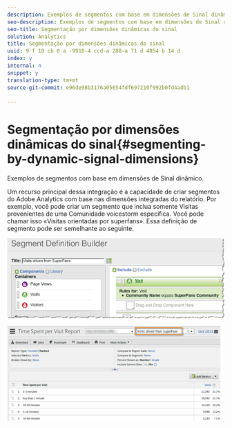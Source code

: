 ```yaml
---
description: Exemplos de segmentos com base em dimensões de Sinal dinâmico.
seo-description: Exemplos de segmentos com base em dimensões de Sinal dinâmico.
seo-title: Segmentação por dimensões dinâmicas do sinal
solution: Analytics
title: Segmentação por dimensões dinâmicas do sinal
uuid: 9 f 10 cb 0 a -9918-4 ccd-a 288-a 71 d 4854 b 14 d
index: y
internal: n
snippet: y
translation-type: tm+mt
source-git-commit: e96de98b3176a05654fdf697210f992b0fd4adb1

---
```



# Segmentação por dimensões dinâmicas do sinal{#segmenting-by-dynamic-signal-dimensions}

Exemplos de segmentos com base em dimensões de Sinal dinâmico.

Um recurso principal dessa integração é a capacidade de criar segmentos do Adobe Analytics com base nas dimensões integradas do relatório. Por exemplo, você pode criar um segmento que inclua somente Visitas provenientes de uma Comunidade voicestorm específica. Você pode chamar isso «Visitas orientadas por superfans». Essa definição de segmento pode ser semelhante ao seguinte.

![](assets/segment1.png)

![](assets/segment2.png)

